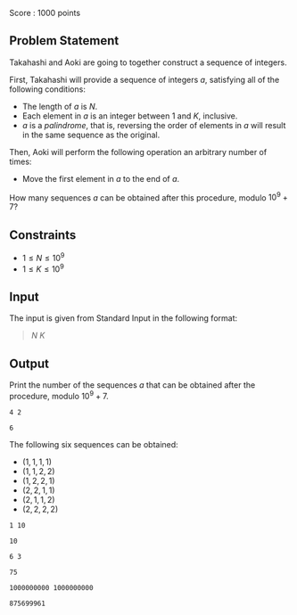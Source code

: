 Score : $1000$ points

## Problem Statement

Takahashi and Aoki are going to together construct a sequence of integers.

First, Takahashi will provide a sequence of integers $a$, satisfying all of the following conditions:

- The length of $a$ is $N$.
- Each element in $a$ is an integer between $1$ and $K$, inclusive.
- $a$ is a *palindrome*, that is, reversing the order of elements in $a$ will result in the same sequence as the original.

Then, Aoki will perform the following operation an arbitrary number of times:

- Move the first element in $a$ to the end of $a$.

How many sequences $a$ can be obtained after this procedure, modulo $10^9+7$?

## Constraints

- $1 \leq N \leq 10^9$
- $1 \leq K \leq 10^9$

## Input

The input is given from Standard Input in the following format:

> $N$ $K$

## Output

Print the number of the sequences $a$ that can be obtained after the procedure, modulo $10^9+7$.

```input1
4 2
```

```output1
6
```

The following six sequences can be obtained:

- $(1, 1, 1, 1)$
- $(1, 1, 2, 2)$
- $(1, 2, 2, 1)$
- $(2, 2, 1, 1)$
- $(2, 1, 1, 2)$
- $(2, 2, 2, 2)$

```input2
1 10
```

```output2
10
```

```input3
6 3
```

```output3
75
```

```input4
1000000000 1000000000
```

```output4
875699961
```
